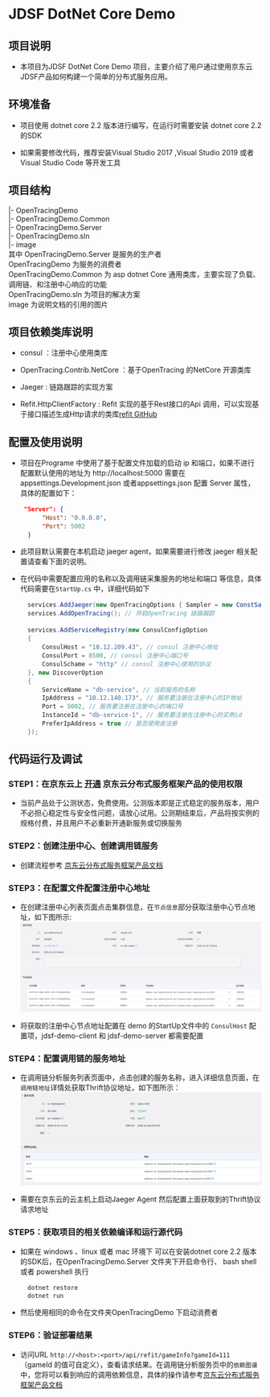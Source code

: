 # JDSF DotNet Core Demo

## 项目说明

* 本项目为JDSF DotNet Core Demo 项目，主要介绍了用户通过使用京东云JDSF产品如何构建一个简单的分布式服务应用。

## 环境准备

* 项目使用 dotnet core 2.2 版本进行编写，在运行时需要安装 dotnet core 2.2 的SDK

* 如果需要修改代码，推荐安装Visual Studio 2017 ,Visual Studio 2019 或者 Visual Studio Code 等开发工具
  
## 项目结构

|- OpenTracingDemo  
|- OpenTracingDemo.Common  
|- OpenTracingDemo.Server  
|- OpenTracingDemo.sln  
|- image  
其中 OpenTracingDemo.Server 是服务的生产者  
OpenTracingDemo 为服务的消费者  
OpenTracingDemo.Common 为 asp dotnet Core 通用类库，主要实现了负载、调用链、和注册中心响应的功能  
OpenTracingDemo.sln 为项目的解决方案  
image 为说明文档的引用的图片

## 项目依赖类库说明

* consul ：注册中心使用类库

* OpenTracing.Contrib.NetCore ：基于OpenTracing 的NetCore 开源类库

* Jaeger : 链路跟踪的实现方案

* Refit.HttpClientFactory : Refit 实现的基于Rest接口的Api 调用，可以实现基于接口描述生成Http请求的类库[refit GitHub](https://github.com/reactiveui/refit)

## 配置及使用说明

* 项目在Programe 中使用了基于配置文件加载的启动 ip 和端口，如果不进行配置默认使用的地址为 http://localhost:5000 需要在 appsettings.Development.json 或者appsettings.json 配置 Server 属性，具体的配置如下：  

  ```json
   "Server": {
        "Host": "0.0.0.0",
        "Port": 5002
    }
  ```
* 此项目默认需要在本机启动 jaeger agent，如果需要进行修改 jaeger 相关配置请查看下面的说明。

* 在代码中需要配置应用的名称以及调用链采集服务的地址和端口 等信息，具体代码需要在`StartUp.cs` 中，详细代码如下

  ```csharp
    services.AddJaeger(new OpenTracingOptions { Sampler = new ConstSampler(true), SenderType = SenderType.UDPSender }); //添加 jaeger 配置信息，可以配置调用的地址 详细查看OpenTracingDemo.Common/ServiceCollectionExtensions/JaegerServiceCollectionExtensions 中的初始化Jaeger 代码
    services.AddOpenTracing(); // 开启OpenTracing 链路跟踪

    services.AddServiceRegistry(new ConsulConfigOption
    {
        ConsulHost = "10.12.209.43", // consul 注册中心地址
        ConsulPort = 8500, // consul 注册中心端口号
        ConsulSchame = "http" // consul 注册中心使用的协议
    }, new DiscoverOption
    {
        ServiceName = "db-service", // 当前服务的名称
        IpAddress = "10.12.140.173", // 服务要注册在注册中心的IP地址
        Port = 5002, // 服务要注册在注册中心的端口号
        InstanceId = "db-service-1", // 服务要注册在注册中心的实例id
        PreferIpAddress = true // 是否使用皮注册
    });
  ```

## 代码运行及调试

### STEP1：在京东云上 [开通](https://www.jdcloud.com/cn/public/testApply/jdsf) 京东云分布式服务框架产品的使用权限

* 当前产品处于公测状态，免费使用。公测版本即是正式稳定的服务版本，用户不必担心稳定性与安全性问题，请放心试用。公测期结束后，产品将按实例的规格付费，并且用户不必重新开通新服务或切换服务

### STEP2：创建注册中心、创建调用链服务

* 创建流程参考 [京东云分布式服务框架产品文档](https://docs.jdcloud.com/cn/jd-distributed-service-framework/product-overview)

### STEP3：在配置文件配置注册中心地址

* 在创建注册中心列表页面点击集群信息，在`节点信息`部分获取注册中心节点地址，如下图所示: ![注册中心详情](./image/registrydetail.jpg "注册中心详情")

* 将获取的注册中心节点地址配置在 demo 的StartUp文件中的  `ConsulHost` 配置项，jdsf-demo-client 和 jdsf-demo-server 都需要配置

### STEP4：配置调用链的服务地址

* 在调用链分析服务列表页面中，点击创建的服务名称，进入详细信息页面，在`调用链地址`详情处获取Thrift协议地址，如下图所示：![调用链分析服务详情](./image/tracedetail.png "调用链分析服务详情")

* 需要在京东云的云主机上启动Jaeger Agent 然后配置上面获取到的Thrift协议请求地址

### STEP5：获取项目的相关依赖编译和运行源代码

* 如果在 windows 、linux 或者 mac 环境下 可以在安装dotnet core 2.2 版本的SDK后，在OpenTracingDemo.Server 文件夹下开启命令行、 bash shell或者 powershell 执行

  ```powershell
    dotnet restore
    dotnet run
  ```

* 然后使用相同的命令在文件夹OpenTracingDemo 下启动消费者

### STEP6：验证部署结果

* 访问URL `http://<host>:<port>/api/refit/gameInfo?gameId=111`（gameId 的值可自定义），查看请求结果。在调用链分析服务页中的`依赖图谱` 中，您将可以看到响应的调用依赖信息，具体的操作请参考[京东云分布式服务框架产品文档](https://docs.jdcloud.com/cn/jd-distributed-service-framework/product-overview)
